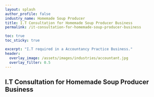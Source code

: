 ```yaml
---
layout: splash 
author_profile: false 
industry_name: Homemade Soup Producer
title: I.T Consultation for Homemade Soup Producer Business
permalink: /it-consultation-for-homemade-soup-producer-business

toc: true
toc_sticky: true

excerpt: "I.T required in a Accountancy Practice Business."
header:
  overlay_image: /assets/images/industries/accountant.jpg
  overlay_filter: 0.5 
---
```


## I.T Consultation for Homemade Soup Producer Business
